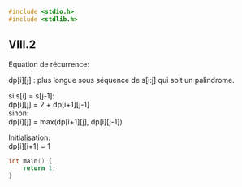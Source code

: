 ```c
#include <stdio.h>
#include <stdlib.h>

```

## VIII.2
 Équation de récurrence:  

dp[i][j] : plus longue sous séquence de s[i:j] qui soit un palindrome.  

si s[i] = s[j-1]:  
	dp[i][j] = 2 + dp[i+1][j-1]  
sinon:  
	dp[i][j] = max(dp[i+1][j], dp[i][j-1])  

Initialisation:  
dp[i][i+1] = 1  


```c
int main() {
	return 1;
}

```
